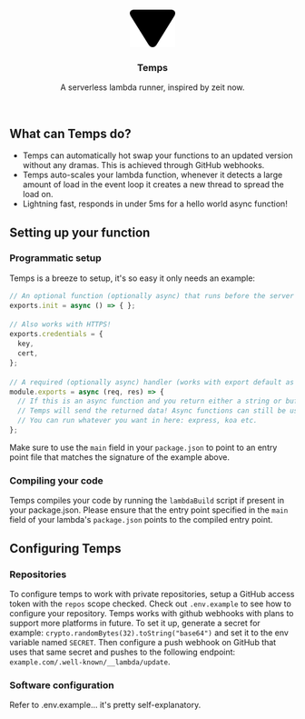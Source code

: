 <br />
<p align="center">
  <a href="">
    <img src="assets/Temps.png" alt="Logo" width="80" height="66">
  </a>

  <h3 align="center">Temps</h3>

  <p align="center">
    A serverless lambda runner, inspired by zeit now.
  </p>
</p>

<br>

## What can Temps do?

- Temps can automatically hot swap your functions to an updated version without any dramas. This is achieved through GitHub webhooks.
- Temps auto-scales your lambda function, whenever it detects a large amount of load in the event loop it creates a new thread to spread the load on.
- Lightning fast, responds in under 5ms for a hello world async function!

## Setting up your function

### Programmatic setup

Temps is a breeze to setup, it's so easy it only needs an example:
```js
// An optional function (optionally async) that runs before the server listens is executed.
exports.init = async () => { };

// Also works with HTTPS!
exports.credentials = {
  key,
  cert,
};

// A required (optionally async) handler (works with export default as well).
module.exports = async (req, res) => {
  // If this is an async function and you return either a string or buffer here
  // Temps will send the returned data! Async functions can still be used without this behavior.
  // You can run whatever you want in here: express, koa etc.
};
```

Make sure to use the `main` field in your `package.json` to point to an entry point file that matches the signature of the example above.

### Compiling your code

Temps compiles your code by running the `lambdaBuild` script if present in your package.json.
Please ensure that the entry point specified in the `main` field of your lambda's `package.json` points to the compiled entry point.

## Configuring Temps

### Repositories
To configure temps to work with private repositories, setup a GitHub access token with the `repos` scope checked.
Check out `.env.example` to see how to configure your repository.
Temps works with github webhooks with plans to support more platforms in future.
To set it up, generate a secret for example: `crypto.randomBytes(32).toString("base64")`
and set it to the env variable named `SECRET`.
Then configure a push webhook on GitHub that uses that same secret and pushes to the following endpoint: `example.com/.well-known/__lambda/update`.

### Software configuration
Refer to .env.example... it's pretty self-explanatory.
